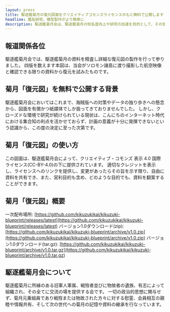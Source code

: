 ```yaml
---
layout: press
title: 駆逐艦菊月の復元図面をクリエイティブコモンズライセンスのもと無料で公開します
headline: 艦船研究、模型製作がより簡単に
description: 駆逐艦菊月会は、駆逐艦菊月の知名度向上や研究の加速を目的として、その復元図をクリエイティブ・コモンズ 表示 4.0 国際 ライセンスのもと、GitHubで無料にて公開することを決定いたしました。
---
```

## 報道関係各位
駆逐艦菊月会では、駆逐艦菊月の資料を精査し詳細な復元図の製作を行って参りました。 四版を数えます本図は、当会がソロモン諸島に渡り撮影した航空映像と確認できる限りの資料から復元を試みたものです。

## 菊月「復元図」を無料で公開する背景
駆逐艦菊月会においてはこれまで、海賊版への対策やデータの独り歩きへの懸念から、図面を有償かつ紙媒体でしか扱ってきておりませんでした。
しかし、クローズドな環境で研究が続けられている現状は、こんにちのインターネット時代における集合知の利点を活かせておらず、計画の意義が十分に発揮できないという認識から、この度の決定に至った次第です。

## 菊月「復元図」の使い方
この図面は、駆逐艦菊月会によって、クリエイティブ・コモンズ 表示 4.0 国際 ライセンス(CC-BY-4.0)の下に提供されています。
適切なクレジットを表示し、ライセンスへのリンクを提供し、変更があったらその旨を示す限り、自由に資料を共有でき、また、営利目的も含め、どのような目的でも、資料を翻案することができます。

## 菊月「復元図」概要
一次配布場所: [https://github.com/kikuzukikai/kikuzuki-blueprint/releases/latest](https://github.com/kikuzukikai/kikuzuki-blueprint/releases/latest)
バージョン1.0ダウンロード(zip): [https://github.com/kikuzukikai/kikuzuki-blueprint/archive/v1.0.zip](https://github.com/kikuzukikai/kikuzuki-blueprint/archive/v1.0.zip)
バージョン1.0ダウンロード(tar.gz): [https://github.com/kikuzukikai/kikuzuki-blueprint/archive/v1.0.tar.gz](https://github.com/kikuzukikai/kikuzuki-blueprint/archive/v1.0.tar.gz)

## 駆逐艦菊月会について
駆逐艦菊月に所縁のある旧軍人軍属、戦歿者並びに物故者の遺族、有志によって組織され、その全てに交流の場を提供する会です。 一切の政治的思想に関与せず、菊月元乗組員であり戦歿または物故された方々に対する慰霊、会員相互の親睦や情報共有、そして次の世代への菊月の記憶や資料の継承を行なっています。
